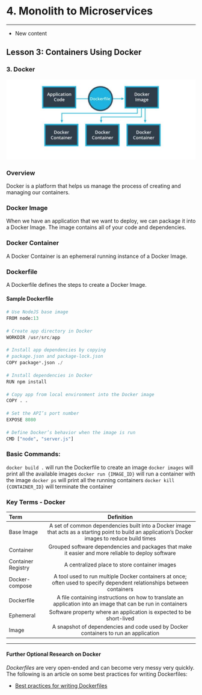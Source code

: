 # 4. Monolith to Microservices 
___
* New content 

## Lesson 3: Containers Using Docker

### 3. Docker

![Application code uses instructions in a Dockerfile to create a Docker Image which is deployed to Docker Container(s).](png/docker1.png)

### Overview
Docker is a platform that helps us manage the process of creating and managing our containers.

### Docker Image
When we have an application that we want to deploy, we can package it into a Docker Image. The image contains all of your code and dependencies.

### Docker Container
A Docker Container is an ephemeral running instance of a Docker Image.

### Dockerfile
A Dockerfile defines the steps to create a Docker Image.

#### Sample Dockerfile

``` python
# Use NodeJS base image
FROM node:13

# Create app directory in Docker
WORKDIR /usr/src/app

# Install app dependencies by copying
# package.json and package-lock.json
COPY package*.json ./

# Install dependencies in Docker
RUN npm install

# Copy app from local environment into the Docker image
COPY . .

# Set the API’s port number
EXPOSE 8080

# Define Docker’s behavior when the image is run
CMD ["node", "server.js"]

```
### Basic Commands:
`docker build .` will run the Dockerfile to create an image
`docker images` will print all the available images
`docker run {IMAGE_ID}` will run a container with the image
`docker ps` will print all the running containers
`docker kill {CONTAINER_ID}` will terminate the container

### Key Terms - Docker
| **Term**    |  **Definition** |
| :---        |        :----:   |
|  Base Image  |  A set of common dependencies built into a Docker image that acts as a starting point to build an application’s Docker images to reduce build times          | 
|   Container	 |    Grouped software dependencies and packages that make it easier and more reliable to deploy software        | 
|  Container Registry |  A centralized place to store container images|
| Docker-compose  | A tool used to run multiple Docker containers at once; often used to specify dependent relationships between containers |
| Dockerfile  | A file containing instructions on how to translate an application into an image that can be run in containers |
| Ephemeral| Software property where an application is expected to be short-lived |
| Image | A snapshot of dependencies and code used by Docker containers to run an application |


	            
	                 
                 
	                     
___

#### Further Optional Research on Docker
*Dockerfiles* are very open-ended and can become very messy very quickly. The following is an article on some best practices for writing Dockerfiles:

* [Best practices for writing Dockerfiles](https://docs.docker.com/develop/develop-images/dockerfile_best-practices/)